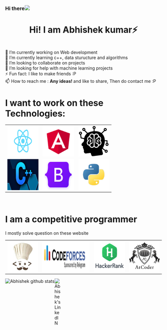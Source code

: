### Hi there<img src="https://media.giphy.com/media/hvRJCLFzcasrR4ia7z/giphy.gif" width="25px">

<!--
**inceptionabhishek/inceptionabhishek** is a ✨ _special_ ✨ repository because its `README.md` (this file) appears on your GitHub profile.

Here are some ideas to get you started:

- 🔭 I’m currently working on ...
- 🌱 I’m currently learning ...
- 👯 I’m looking to collaborate on ...
- 🤔 I’m looking for help with ...
- 💬 Ask me about ...
- 📫 How to reach me: ...
- 😄 Pronouns: ...
- ⚡  Fun fact: ...
-->
<h1> <center> Hi! I am Abhishek kumar⚡ </center></h1>
<br>🔭 I’m currently working on Web development
<br>🌱 I’m currently learning c++, data sturucture and algorithms
<br>👯 I’m looking to collaborate on projects
<br>🤔 I’m looking for help with machine learning projects
<br>⚡  Fun fact: I like to make friends :P
<br>📫 How to reach me : <a herf="linkedin.com/in/abhishek-kumar-0989bb1bb" Abhishek kumar </a>
<strong> Any ideas! </strong> and like to share, Then do contact me :P
<h1> I want to work on these Technologies: </h1>

  <table>
<tr>
  <td><img src="react.png" height="100px" width="100px"</td>
   <td><img src="angular.png" height="100px" width="100px"></td>
    <td><img src="machine.png" height="100px" width="100px"></td>
    
  </tr>
  <tr>
  <td><img src="ccc.PNG" height="100px" width="100px"</td>
   <td><img src="boot.png" height="100px" width="100px"></td>
    <td><img src="python.png" height="100px" width="100px"></td>
    
  </tr>
  
 </table>


<br>
<h1> I am a competitive programmer </h1>
<p>I mostly solve question on these website</p>
<table>
<tr>
  <td><img src="codechef.jfif" height="100px" width="100px"</td>
   <td><img src="codeforces.PNG" height="100px" width="155px"></td>
    <td><img src="hacker.jfif" height="100px" width="100px"></td>
    <td><img src="atcoder.png" height="100px" width="100px"></td>
  </tr>
 </table>

 <img align="left" alt= "Abhishek github stats" src="https://github-readme-stats.vercel.app/api?username=inceptionabhishek&show_icons=true&theme=radical">


<a href="linkedin.com/in/abhishek-kumar-0989bb1bb">
  <img align="left" alt="Abhishek's LinkedIN" width="22px" src="https://raw.githubusercontent.com/peterthehan/peterthehan/master/assets/linkedin.svg" />
</a>

</a>
